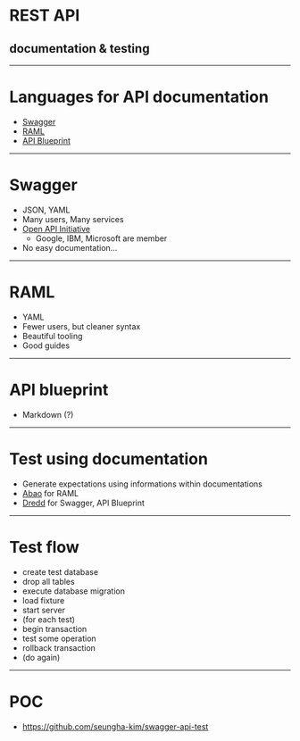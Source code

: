 # REST API
## documentation & testing

---

# Languages for API documentation
- [Swagger](http://swagger.io/)
- [RAML](http://www.raml.org/)
- [API Blueprint](https://apiblueprint.org/)

---

# Swagger
- JSON, YAML
- Many users, Many services
- [Open API Initiative](https://openapis.org/)
  - Google, IBM, Microsoft are member
- No easy documentation...

---

# RAML
- YAML
- Fewer users, but cleaner syntax
- Beautiful tooling
- Good guides

---

# API blueprint
- Markdown (?)

---

# Test using documentation
- Generate expectations using informations within documentations
- [Abao](https://github.com/cybertk/abao) for RAML
- [Dredd](https://github.com/apiaryio/dredd) for Swagger, API Blueprint

---

# Test flow
- create test database
- drop all tables
- execute database migration
- load fixture
- start server
- (for each test)
- begin transaction
- test some operation
- rollback transaction
- (do again)

---

# POC

- https://github.com/seungha-kim/swagger-api-test
